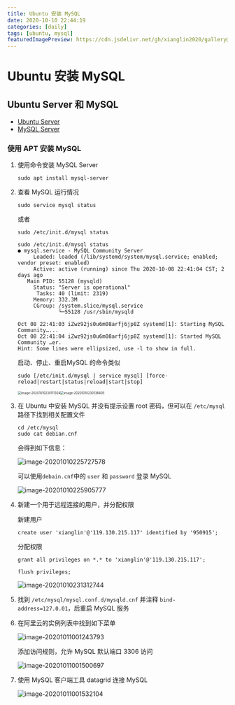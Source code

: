 ```yaml
---
title: Ubuntu 安装 MySQL
date: 2020-10-10 22:44:19
categories: [daily]
tags: [ubuntu, mysql]
featuredImagePreview: https://cdn.jsdelivr.net/gh/xianglin2020/gallery@master/202009/212642.png
---
```


# Ubuntu 安装 MySQL

## Ubuntu Server 和 MySQL

* [Ubuntu Server](https://ubuntu.com/download/alternative-downloads)
* [MySQL Server](https://downloads.mysql.com/archives/community/)

### 使用 APT 安装 MySQL

1. 使用命令安装 MySQL Server

   `sudo apt install mysql-server`

2. 查看 MySQL 运行情况

   `sudo service mysql status`

   或者

   `sudo /etc/init.d/mysql status`

   ```shell
   sudo /etc/init.d/mysql status
   ● mysql.service - MySQL Community Server
        Loaded: loaded (/lib/systemd/system/mysql.service; enabled; vendor preset: enabled)
        Active: active (running) since Thu 2020-10-08 22:41:04 CST; 2 days ago
      Main PID: 55128 (mysqld)
        Status: "Server is operational"
         Tasks: 40 (limit: 2319)
        Memory: 332.3M
        CGroup: /system.slice/mysql.service
                └─55128 /usr/sbin/mysqld
   
   Oct 08 22:41:03 iZwz92js0u6m08arfj6jp8Z systemd[1]: Starting MySQL Community…...
   Oct 08 22:41:04 iZwz92js0u6m08arfj6jp8Z systemd[1]: Started MySQL Community …er.
   Hint: Some lines were ellipsized, use -l to show in full.
   ```

   启动、停止、重启MySQL 的命令类似

   ```shell
   sudo [/etc/init.d/mysql | service mysql] [force-reload|restart|status|reload|start|stop]
   ```

   <img src="https://cdn.jsdelivr.net/gh/xianglin2020/gallery@master/202010/230111.png" alt="image-20201010230111324" style="zoom:50%;" /><img src="https://cdn.jsdelivr.net/gh/xianglin2020/gallery@master/202010/230138.png" alt="image-20201010230138405" style="zoom:50%;" />

3. 在 Ubuntu 中安装 MySQL 并没有提示设置 root 密码，但可以在 `/etc/mysql` 路径下找到相关配置文件

   ```shell
   cd /etc/mysql
   sudo cat debian.cnf
   ```

   会得到如下信息：

   ![image-20201010225727578](https://cdn.jsdelivr.net/gh/xianglin2020/gallery@master/202010/225728.png)

   可以使用`debain.cnf`中的 `user` 和 `password` 登录 MySQL

   ![image-20201010225905777](https://cdn.jsdelivr.net/gh/xianglin2020/gallery@master/202010/000743.png)
   
4. 新建一个用于远程连接的用户，并分配权限

   新建用户

   `create user 'xianglin'@'119.130.215.117' identified by '950915';`

   分配权限

   `grant all privileges on *.* to 'xianglin'@'119.130.215.117';`

   `flush privileges;`

   ![image-20201010231312744](https://cdn.jsdelivr.net/gh/xianglin2020/gallery@master/202010/231313.png)

5. 找到 `/etc/mysql/mysql.conf.d/mysqld.cnf` 并注释 `bind-address=127.0.01`，后重启 MySQL 服务

6. 在阿里云的实例列表中找到如下菜单

   ![image-20201011001243793](https://cdn.jsdelivr.net/gh/xianglin2020/gallery@master/202010/000622.png)

   添加访问规则，允许 MySQL 默认端口 3306 访问

   ![image-20201011001500697](https://cdn.jsdelivr.net/gh/xianglin2020/gallery@master/202010/001501.png)

7. 使用 MySQL 客户端工具 datagrid 连接 MySQL

   ![image-20201011001532104](https://cdn.jsdelivr.net/gh/xianglin2020/gallery@master/202010/000652.png)

   

